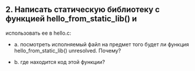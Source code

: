 ## 2. Написать статическую библиотеку с функцией hello_from_static_lib() и
использовать ее в hello.c:

* a. посмотреть исполняемый файл на предмет того будет ли функция
hello_from_static_lib() unresolved. Почему?

* b. где находится код этой функции?
